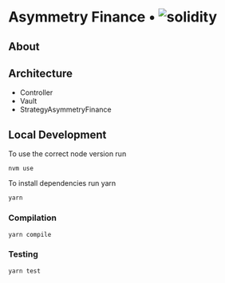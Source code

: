 # Asymmetry Finance • ![solidity](https://img.shields.io/badge/solidity-^0.8.13-lightgrey)

## About

## Architecture

- Controller
- Vault
- StrategyAsymmetryFinance

## Local Development
To use the correct node version run
```
nvm use
```

To install dependencies run yarn
```
yarn
```

### Compilation

```
yarn compile
```

### Testing

```
yarn test
```

